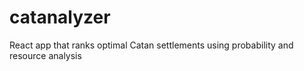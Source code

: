 # catanalyzer
React app that ranks optimal Catan settlements using probability and resource analysis
